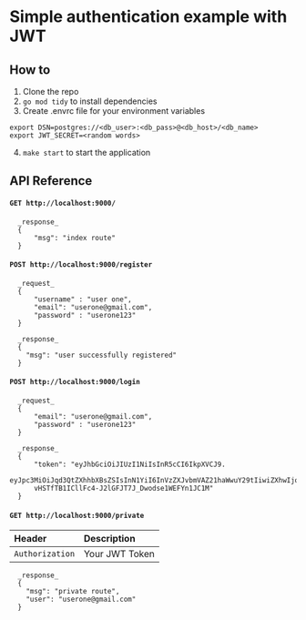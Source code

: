 # Simple authentication example with JWT

## How to
1. Clone the repo
2. `go mod tidy` to install dependencies
3. Create .envrc file for your environment variables
```
export DSN=postgres://<db_user>:<db_pass>@<db_host>/<db_name>
export JWT_SECRET=<random words>
```
4. `make start` to start the application


## API Reference

####  `GET http://localhost:9000/`

```http
  _response_
  {
      "msg": "index route"
  }
```

#### `POST http://localhost:9000/register`

```http
  _request_
  {
      "username" : "user one",
      "email": "userone@gmail.com",
      "password" : "userone123"
  }

  _response_
  {
    "msg": "user successfully registered"
  }
```

#### `POST http://localhost:9000/login`

```http
  _request_
  {
      "email": "userone@gmail.com",
      "password" : "userone123"
  }

  _response_
  {
      "token": "eyJhbGciOiJIUzI1NiIsInR5cCI6IkpXVCJ9.
      eyJpc3MiOiJqd3QtZXhhbXBsZSIsInN1YiI6InVzZXJvbmVAZ21haWwuY29tIiwiZXhwIjoxNjU2OTQ3MTUyLCJpYXQiOjE2NTY5NDM1NTJ9.
      vHSTfTB1ICllFc4-J2lGFJT7J_Dwodse1WEFYn1JC1M"
  }
```

#### `GET http://localhost:9000/private`

| Header             | Description    |
|:-------------------|:---------------|
| `Authorization`    | Your JWT Token |

```http
  _response_
  {
    "msg": "private route",
    "user": "userone@gmail.com"
  }
```
